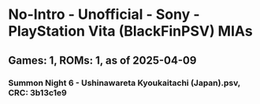 # No-Intro - Unofficial - Sony - PlayStation Vita (BlackFinPSV) MIAs
## Games: 1, ROMs: 1, as of 2025-04-09

### Summon Night 6 - Ushinawareta Kyoukaitachi (Japan).psv, CRC: 3b13c1e9
